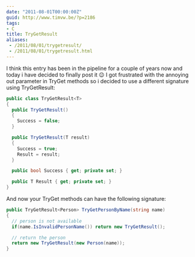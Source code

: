```yaml
---
date: "2011-08-01T00:00:00Z"
guid: http://www.timvw.be/?p=2186
tags:
- C
title: TryGetResult
aliases:
 - /2011/08/01/trygetresult/
 - /2011/08/01/trygetresult.html
---
```

I think this entry has been in the pipeline for a couple of years now and today i have decided to finally post it 😉 I got frustrated with the annoying out parameter in TryGet methods so i decided to use a different signature using TryGetResult:

```csharp
public class TryGetResult<T> 
{
  public TryGetResult()   
  {   
    Success = false;  
  }

  public TryGetResult(T result)  
  {   
    Success = true; 
    Result = result;  
  }

  public bool Success { get; private set; }

  public T Result { get; private set; }
}
```

And now your TryGet methods can have the following signature:

```csharp
public TryGetResult<Person> TryGetPersonByName(string name) 
{   
  // person is not available  
  if(name.IsInvalidPersonName()) return new TryGetResult();

  // return the person
  return new TryGetResult(new Person(name));
}
```
